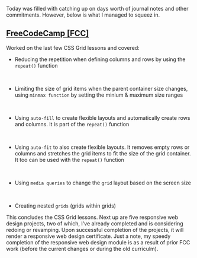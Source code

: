 Today was filled with catching up on days worth of journal notes and other commitments. However, below is what I managed to squeez in.

## [FreeCodeCamp [FCC]](https://freecodecamp.org)
Worked on the last few CSS Grid lessons and covered:
* Reducing the repetition when defining columns and rows by using the `repeat()` function
<br>

* Limiting the size of grid items when the parent container size changes, using `minmax function` by setting the minium & maximum size ranges
<br>

* Using `auto-fill` to create flexible layouts and automatically create rows and columns. It is part of the `repeat()` function 
<br>

* Using `auto-fit` to also create flexible layouts.  It removes empty rows or columns and stretches the grid items to fit the size of the grid container. It too can be used with the `repeat()` function
<br>

* Using `media queries` to change the `grid` layout based on the screen size
<br>

* Creating nested `grids` (grids within grids)

This concludes the CSS Grid lessons. Next up are five responsive web design projects, two of which, I've already completed and is considering redoing or revamping. Upon successful completion of the projects, it will render a responsive web design certificate. Just a note, my speedy completion of the responsive web design module is as a result of prior FCC work (before the current changes or during the old curriculm).